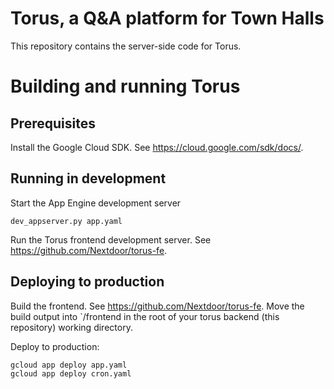Torus, a Q&A platform for Town Halls
====================================

This repository contains the server-side code for Torus.

Building and running Torus
==========================

Prerequisites
-------------

Install the Google Cloud SDK. See https://cloud.google.com/sdk/docs/.

Running in development
----------------------

Start the App Engine development server

    dev_appserver.py app.yaml

Run the Torus frontend development server. See https://github.com/Nextdoor/torus-fe.

Deploying to production
-----------------------

Build the frontend. See https://github.com/Nextdoor/torus-fe. Move the build output into `/frontend in the root of your torus backend (this repository) working directory.

Deploy to production:

    gcloud app deploy app.yaml
    gcloud app deploy cron.yaml
